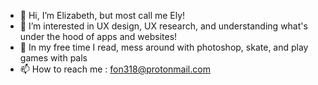 - 👋 Hi, I’m Elizabeth, but most call me Ely!
- 👀 I’m interested in UX design, UX research, and understanding what's under the hood of apps and websites!
- 💞️ In my free time I read, mess around with photoshop, skate, and play games with pals
- 📫 How to reach me : fon318@protonmail.com

<!---
fon318/fon318 is a ✨ special ✨ repository because its `README.md` (this file) appears on your GitHub profile.
You can click the Preview link to take a look at your changes.
--->
